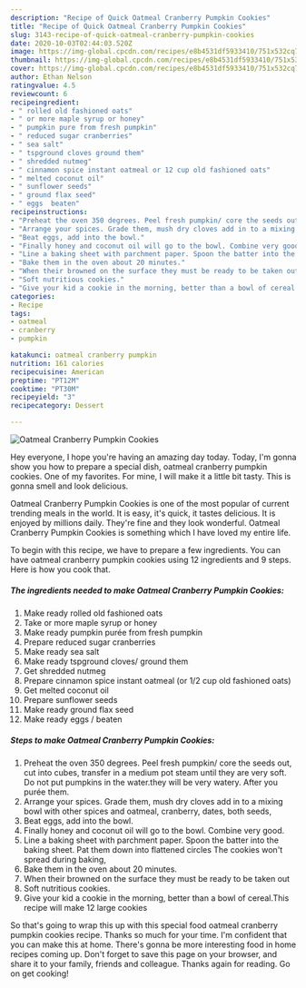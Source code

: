 ```yaml
---
description: "Recipe of Quick Oatmeal Cranberry Pumpkin Cookies"
title: "Recipe of Quick Oatmeal Cranberry Pumpkin Cookies"
slug: 3143-recipe-of-quick-oatmeal-cranberry-pumpkin-cookies
date: 2020-10-03T02:44:03.520Z
image: https://img-global.cpcdn.com/recipes/e8b4531df5933410/751x532cq70/oatmeal-cranberry-pumpkin-cookies-recipe-main-photo.jpg
thumbnail: https://img-global.cpcdn.com/recipes/e8b4531df5933410/751x532cq70/oatmeal-cranberry-pumpkin-cookies-recipe-main-photo.jpg
cover: https://img-global.cpcdn.com/recipes/e8b4531df5933410/751x532cq70/oatmeal-cranberry-pumpkin-cookies-recipe-main-photo.jpg
author: Ethan Nelson
ratingvalue: 4.5
reviewcount: 6
recipeingredient:
- " rolled old fashioned oats"
- " or more maple syrup or honey"
- " pumpkin pure from fresh pumpkin"
- " reduced sugar cranberries"
- " sea salt"
- " tspground cloves ground them"
- " shredded nutmeg"
- " cinnamon spice instant oatmeal or 12 cup old fashioned oats"
- " melted coconut oil"
- " sunflower seeds"
- " ground flax seed"
- " eggs  beaten"
recipeinstructions:
- "Preheat the oven 350 degrees. Peel fresh pumpkin/ core the seeds out, cut into cubes, transfer in a medium pot steam until they are very soft. Do not put pumpkins in the water.they will be very watery. After you purée them."
- "Arrange your spices. Grade them, mush dry cloves add in to a mixing bowl with other spices and oatmeal, cranberry, dates, both seeds,"
- "Beat eggs, add into the bowl."
- "Finally honey and coconut oil will go to the bowl. Combine very good."
- "Line a baking sheet with parchment paper. Spoon the batter into the baking sheet. Pat them down into flattened circles The cookies won&#39;t spread during baking,"
- "Bake them in the oven about 20 minutes."
- "When their browned on the surface they must be ready to be taken out"
- "Soft nutritious cookies."
- "Give your kid a cookie in the morning, better than a bowl of cereal.This recipe will make 12 large cookies"
categories:
- Recipe
tags:
- oatmeal
- cranberry
- pumpkin

katakunci: oatmeal cranberry pumpkin 
nutrition: 161 calories
recipecuisine: American
preptime: "PT12M"
cooktime: "PT30M"
recipeyield: "3"
recipecategory: Dessert

---
```



![Oatmeal Cranberry Pumpkin Cookies](https://img-global.cpcdn.com/recipes/e8b4531df5933410/751x532cq70/oatmeal-cranberry-pumpkin-cookies-recipe-main-photo.jpg)

Hey everyone, I hope you're having an amazing day today. Today, I'm gonna show you how to prepare a special dish, oatmeal cranberry pumpkin cookies. One of my favorites. For mine, I will make it a little bit tasty. This is gonna smell and look delicious.



Oatmeal Cranberry Pumpkin Cookies is one of the most popular of current trending meals in the world. It is easy, it's quick, it tastes delicious. It is enjoyed by millions daily. They're fine and they look wonderful. Oatmeal Cranberry Pumpkin Cookies is something which I have loved my entire life.


To begin with this recipe, we have to prepare a few ingredients. You can have oatmeal cranberry pumpkin cookies using 12 ingredients and 9 steps. Here is how you cook that.

<!--inarticleads1-->

##### The ingredients needed to make Oatmeal Cranberry Pumpkin Cookies:

1. Make ready  rolled old fashioned oats
1. Take  or more maple syrup or honey
1. Make ready  pumpkin purée from fresh pumpkin
1. Prepare  reduced sugar cranberries
1. Make ready  sea salt
1. Make ready  tspground cloves/ ground them
1. Get  shredded nutmeg
1. Prepare  cinnamon spice instant oatmeal (or 1/2 cup old fashioned oats)
1. Get  melted coconut oil
1. Prepare  sunflower seeds
1. Make ready  ground flax seed
1. Make ready  eggs / beaten




<!--inarticleads2-->

##### Steps to make Oatmeal Cranberry Pumpkin Cookies:

1. Preheat the oven 350 degrees. Peel fresh pumpkin/ core the seeds out, cut into cubes, transfer in a medium pot steam until they are very soft. Do not put pumpkins in the water.they will be very watery. After you purée them.
1. Arrange your spices. Grade them, mush dry cloves add in to a mixing bowl with other spices and oatmeal, cranberry, dates, both seeds,
1. Beat eggs, add into the bowl.
1. Finally honey and coconut oil will go to the bowl. Combine very good.
1. Line a baking sheet with parchment paper. Spoon the batter into the baking sheet. Pat them down into flattened circles The cookies won&#39;t spread during baking,
1. Bake them in the oven about 20 minutes.
1. When their browned on the surface they must be ready to be taken out
1. Soft nutritious cookies.
1. Give your kid a cookie in the morning, better than a bowl of cereal.This recipe will make 12 large cookies




So that's going to wrap this up with this special food oatmeal cranberry pumpkin cookies recipe. Thanks so much for your time. I'm confident that you can make this at home. There's gonna be more interesting food in home recipes coming up. Don't forget to save this page on your browser, and share it to your family, friends and colleague. Thanks again for reading. Go on get cooking!
